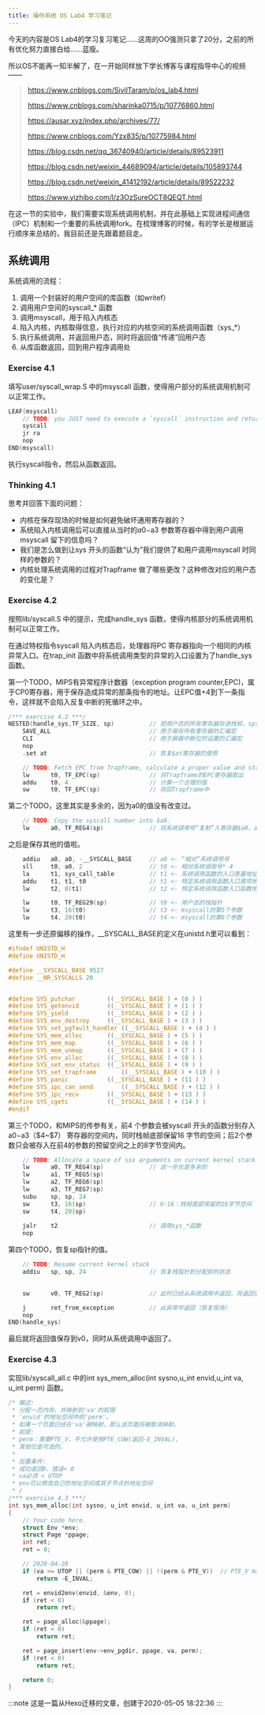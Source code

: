 ```yaml
---
title: 操作系统 OS Lab4 学习笔记
---
```


今天的内容是OS Lab4的学习复习笔记……这周的OO强测只拿了20分，之前的所有优化努力直接白给……蓝瘦。

所以OS不能再一知半解了，在一开始同样放下学长博客与课程指导中心的视频——

> https://www.cnblogs.com/SivilTaram/p/os_lab4.html
>
> https://www.cnblogs.com/sharinka0715/p/10776860.html
>
> https://ausar.xyz/index.php/archives/77/
>
> https://www.cnblogs.com/Yzx835/p/10775984.html
>
> https://blog.csdn.net/qq_36740940/article/details/89523911
>
> https://blog.csdn.net/weixin_44689094/article/details/105893744
>
> https://blog.csdn.net/weixin_41412192/article/details/89522232
>
> https://www.yizhibo.com/l/z3OzSureOCT8QEQT.html

在这一节的实验中，我们需要实现系统调用机制，并在此基础上实现进程间通信（IPC）机制和一个重要的系统调用fork。在梳理博客的时候，有的学长是根据运行顺序来总结的，我目前还是先跟着题目走。

## 系统调用

系统调用的流程：

1. 调用一个封装好的用户空间的库函数（如writef）
1. 调用用户空间的syscall\_\* 函数
1. 调用msyscall，用于陷入内核态
1. 陷入内核，内核取得信息，执行对应的内核空间的系统调用函数（sys\_\*）
1. 执行系统调用，并返回用户态，同时将返回值“传递”回用户态
1. 从库函数返回，回到用户程序调用处

### Exercise 4.1

填写user/syscall_wrap.S 中的msyscall 函数，使得用户部分的系统调用机制可以正常工作。

```c
LEAF(msyscall)
    // TODO: you JUST need to execute a `syscall` instruction and return from msyscall
	syscall
    jr ra
    nop
END(msyscall)
```

执行syscall指令，然后从函数返回。

### Thinking 4.1

思考并回答下面的问题：

- 内核在保存现场的时候是如何避免破坏通用寄存器的？
- 系统陷入内核调用后可以直接从当时的$a0-$a3 参数寄存器中得到用户调用msyscall 留下的信息吗？
- 我们是怎么做到让sys 开头的函数“认为”我们提供了和用户调用msyscall 时同样的参数的？
- 内核处理系统调用的过程对Trapframe 做了哪些更改？这种修改对应的用户态的变化是？

### Exercise 4.2

按照lib/syscall.S 中的提示，完成handle_sys 函数，使得内核部分的系统调用机制可以正常工作。

在通过特权指令syscall 陷入内核态后，处理器将PC 寄存器指向一个相同的内核异常入口。在trap_init 函数中将系统调用类型的异常的入口设置为了handle_sys 函数。

第一个TODO，MIPS有异常程序计数器（exception program counter,EPC)，属于CP0寄存器，用于保存造成异常的那条指令的地址。让EPC值+4到下一条指令，这样就不会陷入反复中断的死循环之中。

```c
/*** exercise 4.2 ***/
NESTED(handle_sys,TF_SIZE, sp)			// 把用户态的所有寄存器存进栈帧，sp相当于栈顶
    SAVE_ALL                            // 用于保存所有寄存器的汇编宏
    CLI                                 // 用于屏蔽中断位的设置的汇编宏
    nop
    .set at                             // 恢复$at寄存器的使用

    // TODO: Fetch EPC from Trapframe, calculate a proper value and store it back to trapframe.
	lw 		t0, TF_EPC(sp) 				// 将Trapframe的EPC寄存器取出
	addu 	t0, 4 						// 计算一个合理的值
	sw 		t0, TF_EPC(sp) 				// 存回Trapframe中
```

第二个TODO，这里其实是多余的，因为a0的值没有改变过。

```c
    // TODO: Copy the syscall number into $a0.
	lw 		a0, TF_REG4(sp) 			// 将系统调用号“复制”入寄存器$a0，a0是4号寄存器
```

之后是保存其他的值啦。

```c
    addiu   a0, a0, -__SYSCALL_BASE     // a0 <- “相对”系统调用号
    sll     t0, a0, 2                   // t0 <- 相对系统调用号* 4
    la      t1, sys_call_table          // t1 <- 系统调用函数的入口表基地址
    addu    t1, t1, t0                  // t1 <- 特定系统调用函数入口表项地址
    lw      t2, 0(t1)                   // t2 <- 特定系统调用函数入口函数地址

    lw      t0, TF_REG29(sp)            // t0 <- 用户态的栈指针
    lw      t3, 16(t0)                  // t3 <- msyscall的第5个参数
    lw      t4, 20(t0)                  // t4 <- msyscall的第6个参数
```

这里有一步还原偏移的操作，\_\_SYSCALL_BASE的定义在unistd.h里可以看到：

```c
#ifndef UNISTD_H
#define UNISTD_H

#define __SYSCALL_BASE 9527
#define __NR_SYSCALLS 20


#define SYS_putchar 		((__SYSCALL_BASE ) + (0 ) )
#define SYS_getenvid 		((__SYSCALL_BASE ) + (1 ) )
#define SYS_yield			((__SYSCALL_BASE ) + (2 ) )
#define SYS_env_destroy		((__SYSCALL_BASE ) + (3 ) )
#define SYS_set_pgfault_handler	((__SYSCALL_BASE ) + (4 ) )
#define SYS_mem_alloc		((__SYSCALL_BASE ) + (5 ) )
#define SYS_mem_map			((__SYSCALL_BASE ) + (6 ) )
#define SYS_mem_unmap		((__SYSCALL_BASE ) + (7 ) )
#define SYS_env_alloc		((__SYSCALL_BASE ) + (8 ) )
#define SYS_set_env_status	((__SYSCALL_BASE ) + (9 ) )
#define SYS_set_trapframe		((__SYSCALL_BASE ) + (10 ) )
#define SYS_panic			((__SYSCALL_BASE ) + (11 ) )
#define SYS_ipc_can_send		((__SYSCALL_BASE ) + (12 ) )
#define SYS_ipc_recv		((__SYSCALL_BASE ) + (13 ) )
#define SYS_cgetc			((__SYSCALL_BASE ) + (14 ) )
#endif
```

第三个TODO，和MIPS的传参有关，前4 个参数会被syscall 开头的函数分别存入a0−a3（\$4~\$7） 寄存器的空间内，同时栈帧底部保留16 字节的空间；后2个参数只会被存入在前4的参数的预留空间之上的8字节空间内。

```c
    // TODO: Allocate a space of six arguments on current kernel stack and copy the six arguments to proper location
    lw      a0, TF_REG4(sp)				// 这一步也是多余的
    lw      a1, TF_REG5(sp)
    lw      a2, TF_REG6(sp)
    lw      a3, TF_REG7(sp)
    subu    sp, sp, 24
    sw      t3, 16(sp)					// 0-16：栈帧底部保留的16字节空间
    sw      t4, 20(sp)
    
    jalr    t2                          // 调用sys_*函数
    nop
```

第四个TODO，恢复sp指针的值。

```c
    // TODO: Resume current kernel stack
	addiu 	sp, sp, 24					// 恢复栈指针到分配前的状态
    

    sw      v0, TF_REG2(sp)             // 此时已经从系统调用中返回，将返回值存入Trapframe

    j       ret_from_exception          // 从异常中返回（恢复现场）
    nop
END(handle_sys)
```

最后就将返回值保存到v0，同时从系统调用中返回了。

### Exercise 4.3

实现lib/syscall_all.c 中的int sys_mem_alloc(int sysno,u_int envid,u_int va, u_int perm) 函数。

```c
/* 概述:
 * 分配一页内存，并映射到'va'的权限
 * 'envid'的地址空间中的'perm'。
 * 如果一个页面已经在'va'被映射，那么该页面将被取消映射。
 * 前提:
 * perm：需要PTE_V，不允许使用PTE_COW(返回-E_INVAL)，
 * 其他位是可选的。
 *
 * 后置条件:
 * 成功返回0，错误< 0
 * va必须 < UTOP
 * env可以修改自己的地址空间或其子节点的地址空间
 * /
/*** exercise 4.3 ***/
int sys_mem_alloc(int sysno, u_int envid, u_int va, u_int perm)
{
	// Your code here.
	struct Env *env;
	struct Page *ppage;
	int ret;
	ret = 0;

	// 2020-04-28
	if (va >= UTOP || (perm & PTE_COW) || !(perm & PTE_V)) 	// PTE_V may?
		return -E_INVAL;

	ret = envid2env(envid, &env, 0);
	if (ret < 0)
		return ret;

	ret = page_alloc(&ppage);
	if (ret < 0)
		return ret;

	ret = page_insert(env->env_pgdir, ppage, va, perm);
	if (ret < 0)
		return ret;

	return 0;
}
```

:::note
这是一篇从Hexo迁移的文章，创建于2020-05-05 18:22:36
:::
